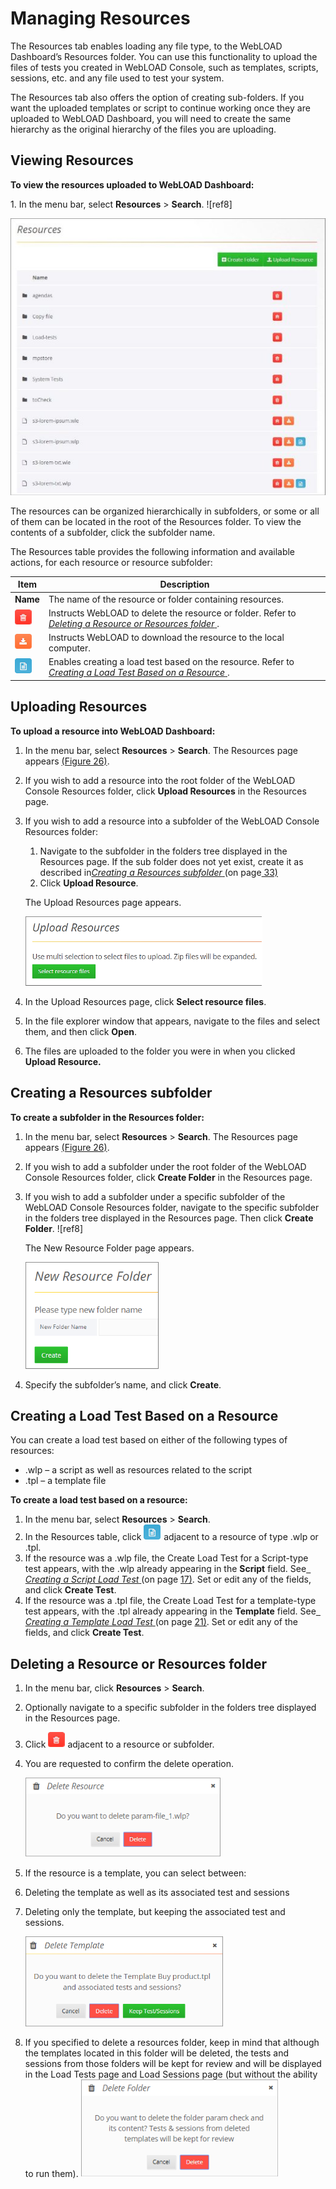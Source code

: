 

# Managing Resources

The Resources tab enables loading any file type, to the WebLOAD Dashboard’s Resources folder. You can use this functionality to upload the files of tests you created in WebLOAD Console, such as templates, scripts, sessions, etc. and any file used to test your system.

The Resources tab also offers the option of creating sub-folders. If you want the uploaded templates or script to continue working once they are uploaded to WebLOAD Dashboard, you will need to create the same hierarchy as the original hierarchy of the files you are uploading.  



## Viewing Resources

**To view the resources uploaded to WebLOAD Dashboard:** 

1\.  In the menu bar, select **Resources** > **Search**. ![ref8]

![Resources page* ](../images/resources_page.jpeg)





The resources can be organized hierarchically in subfolders, or some or all of them can be located in the root of the Resources folder. To view the contents of a subfolder, click the subfolder name.  

The Resources table provides the following information and available actions, for each resource or resource subfolder: 

| **Item**                                              | **Description**                                              |
| ----------------------------------------------------- | ------------------------------------------------------------ |
| **Name**                                              | The name of the resource or folder  containing resources.    |
| ![button - delete test](../images/delete_load_test.png) | Instructs  WebLOAD to delete the resource or folder. Refer to  [*Deleting a Resource or Resources   folder* ](#_bookmark39). |
| ![button - download](../images/download_resource.png)   | Instructs WebLOAD to  download the resource to the local computer. |
| ![button - create test](../images/create_load_test.png) | Enables creating a load test based on the  resource. Refer to  [*Creating a Load Test Based on a   Resource* ](#_bookmark38). |



## Uploading Resources

**To upload a resource into WebLOAD Dashboard:** 

1. In the menu bar, select **Resources** > **Search**. The Resources page appears [(Figure 26)](#_page37_x54.00_y429.04). 

1. If you wish to add a resource into the root folder of the WebLOAD Console Resources folder, click **Upload Resources** in the Resources page. 

1. If you wish to add a resource into a subfolder of the WebLOAD Console Resources folder: 

   1. Navigate to the subfolder in the folders tree displayed in the Resources page. If the sub folder does not yet exist, create it as described in[*Creating a Resources subfolder* ](#_page38_x54.00_y556.04)(on page[ 33)](#_page38_x54.00_y556.04) 
   1. Click **Upload Resource**.  

   The Upload Resources page appears. 

   ![Upload Resources page](../images/upload_resources_page.png)

   

1. In the Upload Resources page, click **Select resource files**. 

1. In the file explorer window that appears, navigate to the files and select them, and then click **Open**.  

1. The files are uploaded to the folder you were in when you clicked **Upload Resource.** 



## Creating a Resources subfolder

**To create a subfolder in the Resources folder:** 

1. In the menu bar, select **Resources** > **Search**. The Resources page appears [(Figure 26)](#_page37_x54.00_y429.04). 

1. If you wish to add a subfolder under the root folder of the WebLOAD Console Resources folder, click **Create Folder** in the Resources page. 

1. If you wish to add a subfolder under a specific subfolder of the WebLOAD Console Resources folder, navigate to the specific subfolder in the folders tree displayed in the Resources page. Then click **Create Folder**. ![ref8]

   The New Resource Folder page appears. 

   ![New Resource Folder page](../images/new_resource_folder.png)

1. Specify the subfolder’s name, and click **Create**.  



## Creating a Load Test Based on a Resource

You can create a load test based on either of the following types of resources: 

- .wlp – a script as well as resources related to the script 
- .tpl – a template file 

**To create a load test based on a resource:** 

1. In the menu bar, select **Resources** > **Search**. 
1. In the Resources table, click ![new resource](../images/create_load_test.png) adjacent to a resource of type .wlp or .tpl. 
1. If the resource was a .wlp file, the Create Load Test for a Script-type test appears, with the .wlp already appearing in the **Script** field. See[` `*Creating a Script Load Test* ](#_page22_x54.00_y352.04)(on page [ 17)](#_page22_x54.00_y352.04). Set or edit any of the fields, and click **Create Test**. 
1. If the resource was a .tpl file, the Create Load Test for a template-type test appears, with the .tpl already appearing in the **Template** field. See[` `*Creating a Template Load Test* ](#_page26_x54.00_y407.04)(on page [ 21)](#_page26_x54.00_y407.04). Set or edit any of the fields, and click **Create Test**. 



## Deleting a Resource or Resources folder

1. In the menu bar, click **Resources** > **Search**. 

1. Optionally navigate to a specific subfolder in the folders tree displayed in the Resources page. 

1. Click ![delete load test](../images/delete_load_test.png) adjacent to a resource or subfolder. 

1. You are requested to confirm the delete operation. 

   ![Requesting confirmation to delete a resource](../images/confirm_delete_resource.png)

1. If the resource is a template, you can select between: 

1. Deleting the template as well as its associated test and sessions 

1. Deleting only the template, but keeping the associated test and sessions. 

   ![Specifying to delete a template resource](../images/specify_delete_resource.png)

1. If you specified to delete a resources folder, keep in mind that although the templates located in this folder will be deleted, the tests and sessions from those folders will be kept for review and will be displayed in the Load Tests page and Load Sessions page (but without the ability to run them).  ![Specifying to delete a resource subfolder](../images/delete_folder.png)

   

